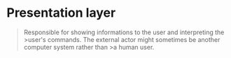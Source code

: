 # Presentation layer

> Responsible for showing informations to the user and interpreting the >user's commands.
> The external actor might sometimes be another computer system rather than >a human user.

